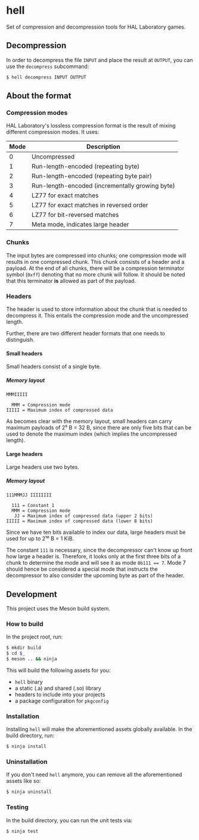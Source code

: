 # hell
Set of compression and decompression tools for HAL Laboratory games.
## Decompression
In order to decompress the file `INPUT` and place the result at `OUTPUT`, you can use the `decompress` subcommand:
```bash
$ hell decompress INPUT OUTPUT
```
## About the format
### Compression modes
HAL Laboratory's lossless compression format is the result of mixing different compression modes. It uses:

 Mode  | Description
-------|-------------
   0   | Uncompressed
   1   | Run-length-encoded (repeating byte)
   2   | Run-length-encoded (repeating byte pair)
   3   | Run-length-encoded (incrementally growing byte)
   4   | LZ77 for exact matches
   5   | LZ77 for exact matches in reversed order
   6   | LZ77 for bit-reversed matches
   7   | Meta mode, indicates large header
### Chunks
The input bytes are compressed into chunks; one compression mode will results in one compressed chunk. This chunk consists of a header and a payload. At the end of all chunks, there will be a compression terminator symbol (`0xff`) denoting that no more chunk will follow. It should be noted that this terminator **is** allowed as part of the payload.
### Headers
The header is used to store information about the chunk that is needed to decompress it. This entails the compression mode and the uncompressed length.

Further, there are two different header formats that one needs to distinguish.
#### Small headers
Small headers consist of a single byte.
##### Memory layout
```
MMMIIIII

  MMM = Compression mode
IIIII = Maximum index of compressed data
```
As becomes clear with the memory layout, small headers can carry maximum payloads of 2⁵ B = 32 B, since there are only five bits that can be used to denote the maximum index (which implies the uncompressed length).
#### Large headers
Large headers use two bytes.
##### Memory layout
```
111MMMJJ IIIIIIII

  111 = Constant 1
  MMM = Compression mode
   JJ = Maximum index of compressed data (upper 2 bits)
IIIII = Maximum index of compressed data (lower 8 bits)
```
Since we have ten bits available to index our data, large headers must be used for up to 2¹⁰ B = 1 KiB.

The constant `111` is necessary, since the decompressor can't know up front how large a header is. Therefore, it looks only at the first three bits of a chunk to determine the mode and will see it as mode `0b111 == 7`. Mode 7 should hence be considered a special mode that instructs the decompressor to also consider the upcoming byte as part of the header.
## Development
This project uses the Meson build system.
### How to build
In the project root, run:
```bash
$ mkdir build
$ cd $_
$ meson .. && ninja
```
This will build the following assets for you:
- `hell` binary
- a static (.a) and shared (.so) library
- headers to include into your projects
- a package configuration for `pkgconfig`

### Installation
Installing `hell` will make the aforementioned assets globally available. In the build directory, run:
```bash
$ ninja install
```
### Uninstallation
If you don't need `hell` anymore, you can remove all the aforementioned assets like so:
```bash
$ ninja uninstall
```
### Testing
In the build directory, you can run the unit tests via:
```bash
$ ninja test
```